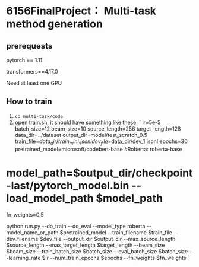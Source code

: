 # 6156FinalProject： Multi-task method generation

## prerequests
pytorch == 1.11

transformers==4.17.0

Need at least one GPU

## How to train
1. `cd multi-task/code`
2. open train.sh, it should have something like these:
`
lr=5e-5
batch_size=12
beam_size=10
source_length=256
target_length=128
data_dir=../dataset
output_dir=model/test_scratch_0.5
train_file=$data_dir/train_mini.jsonl
dev_file=$data_dir/dev_1.jsonl
epochs=30
pretrained_model=microsoft/codebert-base #Roberta: roberta-base
# model_path=$output_dir/checkpoint-last/pytorch_model.bin --load_model_path $model_path
fn_weights=0.5

python run.py --do_train --do_eval  --model_type roberta --model_name_or_path $pretrained_model    --train_filename $train_file --dev_filename $dev_file --output_dir $output_dir --max_source_length $source_length --max_target_length $target_length --beam_size $beam_size --train_batch_size $batch_size --eval_batch_size $batch_size --learning_rate $lr --num_train_epochs $epochs --fn_weights $fn_weights
`
